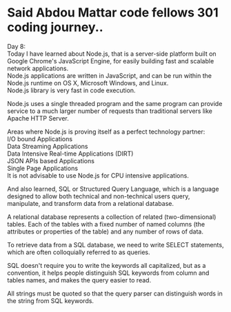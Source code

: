 # Said Abdou Mattar code fellows 301 coding journey..  
Day 8:  
Today I have learned about Node.js, that is a server-side platform built on Google Chrome's JavaScript Engine, for easily building fast and scalable network applications.  
Node.js applications are written in JavaScript, and can be run within the Node.js runtime on OS X, Microsoft Windows, and Linux.  
Node.js library is very fast in code execution.

Node.js uses a single threaded program and the same program can provide service to a much larger number of requests than traditional servers like Apache HTTP Server.  

Areas where Node.js is proving itself as a perfect technology partner:  
I/O bound Applications  
Data Streaming Applications  
Data Intensive Real-time Applications (DIRT)  
JSON APIs based Applications  
Single Page Applications  
It is not advisable to use Node.js for CPU intensive applications.  

And also learned, SQL or Structured Query Language, which is a language designed to allow both technical and non-technical users query, manipulate, and transform data from a relational database.  

A relational database represents a collection of related (two-dimensional) tables. Each of the tables with a fixed number of named columns (the attributes or properties of the table) and any number of rows of data.  

To retrieve data from a SQL database, we need to write SELECT statements, which are often colloquially referred to as queries.  

SQL doesn't require you to write the keywords all capitalized, but as a convention, it helps people distinguish SQL keywords from column and tables names, and makes the query easier to read.  

All strings must be quoted so that the query parser can distinguish words in the string from SQL keywords.  
